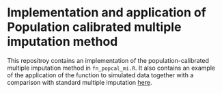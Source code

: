 # Implementation and application of Population calibrated multiple imputation method

This repositroy contains an implementation of the population-calibrated multiple imputation method in `fn_popcal_mi.R`. It also contains an example of the application of the function to simulated data together with a comparison with standard multiple imputation [here](https://htmlpreview.github.io/?https://github.com/naninatamar/population_calibrated_multiple_imputation/blob/main/simulation_study_popcalmi.html).


